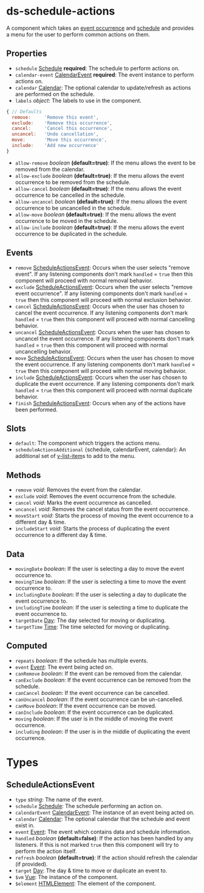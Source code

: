 # ds-schedule-actions

A component which takes an [event occurrence](dayspan.md#calendarevent) and [schedule](dayspan.md#schedule) and provides a menu for the user to perform common actions on them.

## Properties
- `schedule` [Schedule](dayspan.md#schedule) **required**: The schedule to perform actions on.
- `calendar-event` [CalendarEvent](dayspan.md#calendarevent) **required**: The event instance to perform actions on.
- `calendar` [Calendar](dayspan.md#calendar): The optional calendar to update/refresh as actions are performed on the schedule.
- `labels` *object*: The labels to use in the component.
```javascript
{ // Defaults
  remove:     'Remove this event',
  exclude:    'Remove this occurrence',
  cancel:     'Cancel this occurrence',
  uncancel:   'Undo cancellation',
  move:       'Move this occurrence',
  include:    'Add new occurrence'
}
```
- `allow-remove` *boolean* **(default=true)**: If the menu allows the event to be removed from the calendar.
- `allow-exclude` *boolean* **(default=true)**: If the menu allows the event occurrence to be removed from the schedule.
- `allow-cancel` *boolean* **(default=true)**: If the menu allows the event occurrence to be cancelled in the schedule.
- `allow-uncancel` *boolean* **(default=true)**: If the menu allows the event occurrence to be uncancelled in the schedule.
- `allow-move` *boolean* **(default=true)**: If the menu allows the event occurrence to be moved in the schedule.
- `allow-include` *boolean* **(default=true)**: If the menu allows the event occurrence to be duplicated in the schedule.

## Events
- `remove` [ScheduleActionsEvent](#scheduleactionsevent): Occurs when the user selects "remove event". If any listening components don't mark `handled` = `true` then this component will proceed with normal removal behavior.
- `exclude` [ScheduleActionsEvent](#scheduleactionsevent): Occurs when the user selects "remove event occurrence". If any listening components don't mark `handled` = `true` then this component will proceed with normal exclusion behavior.
- `cancel` [ScheduleActionsEvent](#scheduleactionsevent): Occurs when the user has chosen to cancel the event occurrence. If any listening components don't mark `handled` = `true` then this component will proceed with normal cancelling behavior.
- `uncancel` [ScheduleActionsEvent](#scheduleactionsevent): Occurs when the user has chosen to uncancel the event occurrence. If any listening components don't mark `handled` = `true` then this component will proceed with normal uncancelling behavior.
- `move` [ScheduleActionsEvent](#scheduleactionsevent): Occurs when the user has chosen to move the event occurrence. If any listening components don't mark `handled` = `true` then this component will proceed with normal moving behavior.
- `include` [ScheduleActionsEvent](#scheduleactionsevent): Occurs when the user has chosen to duplicate the event occurrence. If any listening components don't mark `handled` = `true` then this component will proceed with normal duplicate behavior.
- `finish` [ScheduleActionsEvent](#scheduleactionsevent): Occurs when any of the actions have been performed.

## Slots
- `default`: The component which triggers the actions menu.
- `scheduleActionsAdditional` {schedule, calendarEvent, calendar}: An additional set of [v-list-item](vuetify.md#vlist)s to add to the menu.

## Methods
- `remove` *void*: Removes the event from the calendar.
- `exclude` *void*: Removes the event occurrence from the schedule.
- `cancel` *void*: Marks the event occurrence as cancelled.
- `uncancel` *void*: Removes the cancel status from the event occurrence.
- `moveStart` *void*: Starts the process of moving the event occurrence to a different day & time.
- `includeStart` *void*: Starts the process of duplicating the event occurrence to a different day & time.

## Data
- `movingDate` *boolean*: If the user is selecting a day to move the event occurrence to.
- `movingTime` *boolean*: If the user is selecting a time to move the event occurrence to.
- `includingDate` *boolean*: If the user is selecting a day to duplicate the event occurrence to.
- `includingTime` *boolean*: If the user is selecting a time to duplicate the event occurrence to.
- `targetDate` [Day](dayspan.md#day): The day selected for moving or duplicating.
- `targetTime` [Time](dayspan.md#time): The time selected for moving or duplicating.

## Computed
- `repeats` *boolean*: If the schedule has multiple events.
- `event` [Event](dayspan.md#event): The event being acted on.
- `canRemove` *boolean*: If the event can be removed from the calendar.
- `canExclude` *boolean*: If the event occurrence can be removed from the schedule.
- `canCancel` *boolean*: If the event occurrence can be cancelled.
- `canUncancel` *boolean*: If the event occurrence can be un-cancelled.
- `canMove` *boolean*: If the event occurrence can be moved.
- `canInclude` *boolean*: If the event occurrence can be duplicated.
- `moving` *boolean*: If the user is in the middle of moving the event occurrence.
- `including` *boolean*: If the user is in the middle of duplicating the event occurrence.

# Types

## ScheduleActionsEvent
- `type` *string*: The name of the event.
- `schedule` [Schedule](dayspan.md#schedule): The schedule performing an action on.
- `calendarEvent` [CalendarEvent](dayspan.md#calendarevent): The instance of an event being acted on.
- `calendar` [Calendar](dayspan.md#calendar): The optional calendar that the schedule and event exist in.
- `event` [Event](dayspan.md#event): The event which contains data and schedule information.
- `handled` *boolean* **(default=false)**: If the action has been handled by any listeners. If this is not marked `true` then this component will try to perform the action itself.
- `refresh` *boolean* **(default=true)**: If the action should refresh the calendar (if provided).
- `target` [Day](dayspan.md#day): The day & time to move or duplicate an event to.
- `$vm` [Vue](vue.md#vue): The instance of the component.
- `$element` [HTMLElement](web.md#htmlelement): The element of the component.
